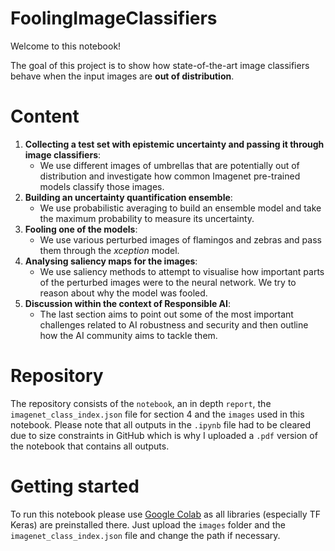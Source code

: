 # FoolingImageClassifiers

Welcome to this notebook!

The goal of this project is to show how state-of-the-art image classifiers behave when the
input images are **out of distribution**. 

# Content

1. **Collecting a test set with epistemic uncertainty and passing it through image classifiers**:
     - We use different images of umbrellas that are potentially out of distribution and investigate how common Imagenet pre-trained models classify those images.
3. **Building an uncertainty quantification ensemble**:
     - We use probabilistic averaging to build an ensemble model and take the maximum probability to measure its uncertainty.
5. **Fooling one of the models**:
     - We use various perturbed images of flamingos and zebras and pass them through the _xception_ model.
7. **Analysing saliency maps for the images**:
     - We use saliency methods to attempt to visualise how important parts of the perturbed images were to the neural network. We try to reason about why the model was fooled.
9. **Discussion within the context of Responsible AI**:
     - The last section aims to point out some of the most important challenges related to AI robustness and security and then outline how the AI community aims to tackle them.

# Repository

The repository consists of the `notebook`, an in depth `report`, the `imagenet_class_index.json` file for section 4 and the `images` used in this notebook. Please note that all outputs in the `.ipynb` file had to be cleared due to size constraints in GitHub which is why I uploaded a `.pdf` version of the notebook that contains all outputs. 

# Getting started

To run this notebook please use [Google Colab](https://colab.google/) as all libraries (especially TF Keras) are preinstalled there. Just upload the `images` folder and the `imagenet_class_index.json` file and change the path if necessary. 
